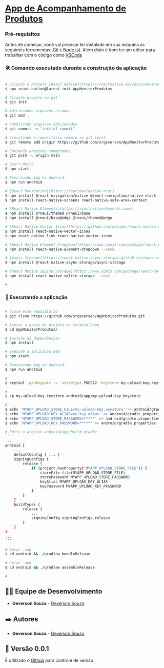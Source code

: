 # <a href="#">App de Acompanhamento de Produtos</a>

### Pré-requisitos

Antes de começar, você vai precisar ter instalado em sua máquina as seguintes ferramentas:
[Git](https://git-scm.com) e [Node.js](https://nodejs.org/en/)). 
Além disto é bom ter um editor para trabalhar com o código como [VSCode](https://code.visualstudio.com/)

### 🛠️ Comando executado durante a construção da aplicação

```bash

# Criando o projeto [React Native](https://reactnative.dev/docs/environment-setup).
$ npx react-native@latest init AppMonitorProdutos

# Criando projeto no git
$ git init

# Adicionando arquivos criados
$ git add .

# Commitando arquivos adicionados
$ git commit -m "initial commit"

# Vinculando o repositório remoto ao git local
$ git remote add origin https://github.com/srgeverson/AppMonitorProdutos.git

# Enviando arquivos commitados
$ git push -u origin main

# Start Metro
$ npm start

# Executando App no Android.
$ npm run android

# [React Navigation](https://reactnavigation.org/)
$ npm install @react-navigation/native @react-navigation/native-stack
$ npm install react-native-screens react-native-safe-area-context

# [React Native Elements](https://reactnativeelements.com/)
$ npm install @rneui/themed @rneui/base
$ npm install @rneui/base@edge @rneui/themed@edge

# [React Native Vector Icons](https://github.com/oblador/react-native-vector-icons)
$ npm install react-native-vector-icons
$ npx react-native link react-native-vector-icons

# [React Native Element Dropdown](https://www.npmjs.com/package/react-native-element-dropdown)
$ npm install react-native-element-dropdown --save

# [Async Storage](https://react-native-async-storage.github.io/async-storage/)
$ npm install @react-native-async-storage/async-storage

# [React Native SQLite Storage](https://www.npmjs.com/package/react-native-sqlite-storage)
$ npm install react-native-sqlite-storage --save

# 

```

### 🧭 Executando a aplicação
```bash

# Clone este repositório
$ git clone https://github.com/srgeverson/AppMonitorProdutos.git

# Acesse a pasta do projeto no terminal/cmd
$ cd AppMonitorProdutos/

# Instale as dependências
$ npm install

# Execute a aplicação web
$ npm start

# Executando App no Android.
$ npm run android

#
$ keytool -genkeypair -v -storetype PKCS12 -keystore my-upload-key.keystore -alias my-key-alias -keyalg RSA -keysize 2048 -validity 10000

#
$ cp my-upload-key.keystore android/app/my-upload-key.keystore

#
$ echo 'MYAPP_UPLOAD_STORE_FILE=my-upload-key.keystore' >> android/gradle.properties
$ echo 'MYAPP_UPLOAD_KEY_ALIAS=my-key-alias' >> android/gradle.properties
$ echo 'MYAPP_UPLOAD_STORE_PASSWORD=*****' >> android/gradle.properties
$ echo 'MYAPP_UPLOAD_KEY_PASSWORD=*****' >> android/gradle.properties

# Edite o arquivo android/app/build.gradle
´´´
...
android {
    ...
    defaultConfig { ... }
    signingConfigs {
        release {
            if (project.hasProperty('MYAPP_UPLOAD_STORE_FILE')) {
                storeFile file(MYAPP_UPLOAD_STORE_FILE)
                storePassword MYAPP_UPLOAD_STORE_PASSWORD
                keyAlias MYAPP_UPLOAD_KEY_ALIAS
                keyPassword MYAPP_UPLOAD_KEY_PASSWORD
            }
        }
    }
    buildTypes {
        release {
            ...
            signingConfig signingConfigs.release
        }
    }
}
...
´´´

# Gerar .aab
$ cd android && ./gradlew bundleRelease

# Gerar .apk
$ cd android && ./gradlew assembleRelease

#
```

## 👨‍💻 Equipe de Desenvolvimento

* **Geverson Souza** - [Geverson Souza](https://www.linkedin.com/in/srgeverson/)

## ✒️ Autores

* **Geverson Souza** - [Geverson Souza](https://www.linkedin.com/in/srgeverson/)

## 📌 Versão 0.0.1

É utilizado o [Github](https://github.com/) para controle de versão.
